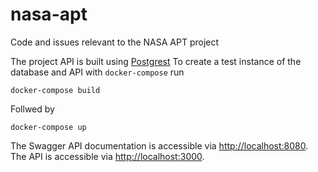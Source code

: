 # nasa-apt
Code and issues relevant to the NASA APT project

The project API is built using [Postgrest](https://github.com/PostgREST/postgrest)
To create a test instance of the database and API with `docker-compose` run

`docker-compose build` 

Follwed by

`docker-compose up`

The Swagger API documentation is accessible via [http://localhost:8080](http://localhost:8080).
The API is accessible via [http://localhost:3000](http://localhost:3000).
